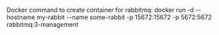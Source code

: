 Docker command to create container for rabbitmq:
docker run -d --hostname my-rabbit --name some-rabbit -p 15672:15672 -p 5672:5672 rabbitmq:3-management
